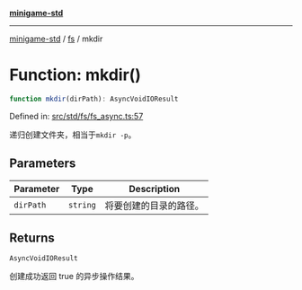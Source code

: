 [**minigame-std**](../../../README.md)

***

[minigame-std](../../../README.md) / [fs](../README.md) / mkdir

# Function: mkdir()

```ts
function mkdir(dirPath): AsyncVoidIOResult
```

Defined in: [src/std/fs/fs\_async.ts:57](https://github.com/JiangJie/minigame-std/blob/8c5db4b9c3dabb4d0435a493922f29b60a730f0d/src/std/fs/fs_async.ts#L57)

递归创建文件夹，相当于`mkdir -p`。

## Parameters

| Parameter | Type | Description |
| ------ | ------ | ------ |
| `dirPath` | `string` | 将要创建的目录的路径。 |

## Returns

`AsyncVoidIOResult`

创建成功返回 true 的异步操作结果。
